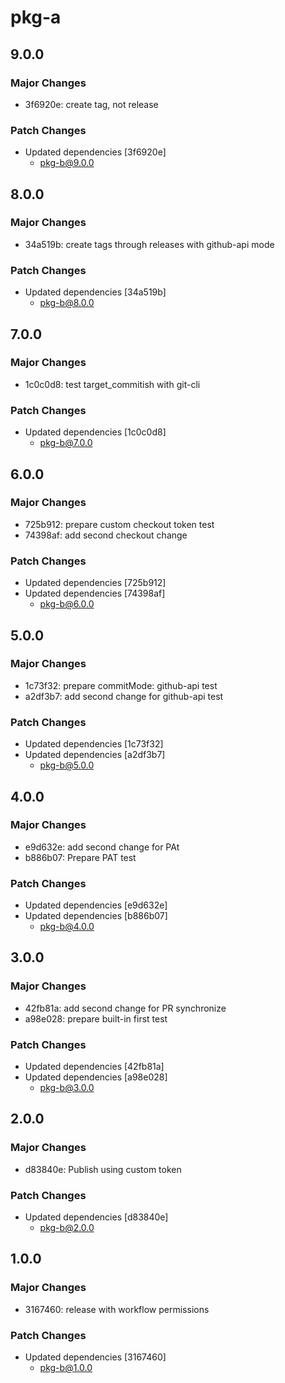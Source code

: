 # pkg-a

## 9.0.0

### Major Changes

- 3f6920e: create tag, not release

### Patch Changes

- Updated dependencies [3f6920e]
  - pkg-b@9.0.0

## 8.0.0

### Major Changes

- 34a519b: create tags through releases with github-api mode

### Patch Changes

- Updated dependencies [34a519b]
  - pkg-b@8.0.0

## 7.0.0

### Major Changes

- 1c0c0d8: test target_commitish with git-cli

### Patch Changes

- Updated dependencies [1c0c0d8]
  - pkg-b@7.0.0

## 6.0.0

### Major Changes

- 725b912: prepare custom checkout token test
- 74398af: add second checkout change

### Patch Changes

- Updated dependencies [725b912]
- Updated dependencies [74398af]
  - pkg-b@6.0.0

## 5.0.0

### Major Changes

- 1c73f32: prepare commitMode: github-api test
- a2df3b7: add second change for github-api test

### Patch Changes

- Updated dependencies [1c73f32]
- Updated dependencies [a2df3b7]
  - pkg-b@5.0.0

## 4.0.0

### Major Changes

- e9d632e: add second change for PAt
- b886b07: Prepare PAT test

### Patch Changes

- Updated dependencies [e9d632e]
- Updated dependencies [b886b07]
  - pkg-b@4.0.0

## 3.0.0

### Major Changes

- 42fb81a: add second change for PR synchronize
- a98e028: prepare built-in first test

### Patch Changes

- Updated dependencies [42fb81a]
- Updated dependencies [a98e028]
  - pkg-b@3.0.0

## 2.0.0

### Major Changes

- d83840e: Publish using custom token

### Patch Changes

- Updated dependencies [d83840e]
  - pkg-b@2.0.0

## 1.0.0

### Major Changes

- 3167460: release with workflow permissions

### Patch Changes

- Updated dependencies [3167460]
  - pkg-b@1.0.0

